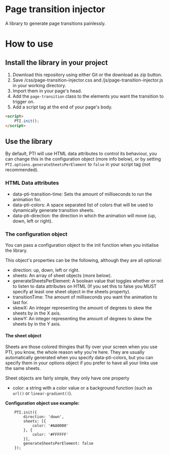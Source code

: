 # Page transition injector

A library to generate page transitions painlessly.

# How to use
## Install the library in your project
1. Download this repository using either Git or the download as zip button.
2. Save /css/page-transition-injector.css and /js/page-transition-injector.js in your working directory.
3. Import them in your page's head.
5. Add the `page-transition` class to the elements you want the transition to trigger on.
4. Add a script tag at the end of your page's body.

```HTML
<script>
    PTI.init();
</script>
```


## Use the library
By default, PTI will use HTML data attributes to control its behaviour, you can change this in the configuration object (more info below), or by setting `PTI.options.generateSheetsPerElement` to `false` in your script tag (not recommended).

### HTML Data attributes
- data-pti-transition-time: Sets the amount of milliseconds to run the animation for.
- data-pti-colors: A space separated list of colors that will be used to dynamically generate transition sheets.
- data-pti-direction: the direction in which the animation will move (up, down, left or right).

### The configuration object
You can pass a configuration object to the init function when you initialise the library.

This object's properties can be the following, although they are all optional:
- direction: up, down, left or right.
- sheets: An array of sheet objects (more below).
- generateSheetsPerElement: A boolean value that toggles whether or not to listen to data attributes on HTML (If you set this to false you MUST specify at least one sheet object in the sheets property).
- transitionTime: The amount of milliseconds you want the animation to last for.
- skewX: An integer representing the amount of degrees to skew the sheets by in the X axis.
- skewY: An integer representing the amount of degrees to skew the sheets by in the Y axis.

#### The sheet object
Sheets are those colored thingies that fly over your screen when you use PTI, you know, the whole reason why you're here. They are usually automatically generated when you specify data-pti-colors, but you can specify them in your options object if you prefer to have all your links use the same sheets.

Sheet objects are fairly simple, they only have one property
- color: a string with a color value or a background function (such as `url()` or `linear-gradient()`).

**Configuration object use example:**
```Js
    PTI.init({
        direction: 'down',
        sheets: [{
            color: '#AA0000'
        }, {
            color: '#FFFFFF'
        }],
        generateSheetsPerElement: false
    });
```

